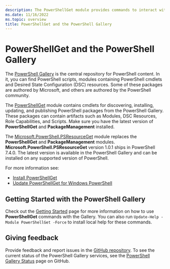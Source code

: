 ```yaml
---
description: The PowerShellGet module provides commands to interact with the PowerShell Gallery, the central repository for PowerShell modules, scripts, and DSC resources.
ms.date: 11/16/2022
ms.topic: overview
title: PowerShellGet and the PowerShell Gallery
---
```

# PowerShellGet and the PowerShell Gallery

The [PowerShell Gallery][06] is the central repository for PowerShell content. In it, you can find
PowerShell scripts, modules containing PowerShell cmdlets and Desired State Configuration (DSC)
resources. Some of these packages are authored by Microsoft, and others are authored by the
PowerShell community.

The [PowerShellGet][07] module contains cmdlets for discovering, installing, updating, and
publishing PowerShell packages from the PowerShell Gallery. These packages can contain artifacts
such as Modules, DSC Resources, Role Capabilities, and Scripts. Make sure you have the latest
version of **PowerShellGet** and **PackageManagement** installed.

The [Microsoft.PowerShell.PSResourceGet][08] module replaces the **PowerShellGet** and
**PackageManagement** modules. **Microsoft.PowerShell.PSResourceGet** version 1.0.1 ships in
PowerShell 7.4.0. The latest version is available in the PowerShell Gallery and can be installed on
any supported version of PowerShell.

For more information see:

- [Install PowerShellGet][01]
- [Update PowerShellGet for Windows PowerShell][02]

## Getting Started with the PowerShell Gallery

Check out the [Getting Started][03] page for more information on how to use **PowerShellGet**
commands with the Gallery. You can also run `Update-Help -Module PowerShellGet -Force` to install
local help for these commands.

## Giving feedback

Provide feedback and report issues in the [GitHub repository][04]. To see the current status of the
PowerShell Gallery services, see the [PowerShell Gallery Status][05] page on GitHub.

<!-- link references -->
[01]: powershellget/install-powershellget.md
[02]: powershellget/update-powershell-51.md
[03]: getting-started.md
[04]: https://aka.ms/psgallery-issues
[05]: https://aka.ms/psgallery-status
[06]: https://www.powershellgallery.com
[07]: /powershell/module/powershellget
[08]: /powershell/module/microsoft.powershell.psresourceget

